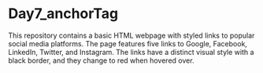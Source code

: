 # Day7_anchorTag
This repository contains a basic HTML webpage with styled links to popular social media platforms. The page features five links to Google, Facebook, LinkedIn, Twitter, and Instagram. The links have a distinct visual style with a black border, and they change to red when hovered over.
